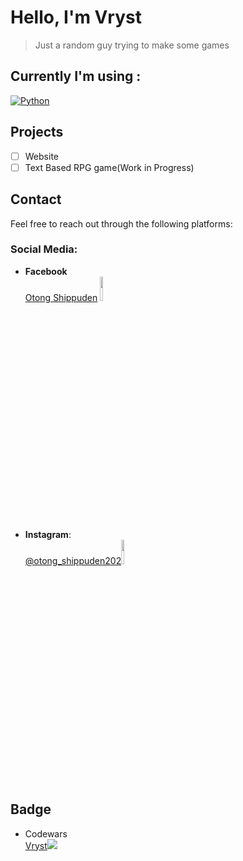 # Hello, I'm Vryst
> Just a random guy trying to make some games

## Currently I'm using :
[![Python](https://skillicons.dev/icons?i=python)](https://skillicons.dev)

## Projects

- [ ] Website
- [ ] Text Based RPG game(Work in Progress)

## Contact

Feel free to reach out through the following platforms:

### Social Media:

- **Facebook**
<br>[Otong Shippuden](https://www.facebook.com/profile.php?id=100091790475863&mibextid=ZbWKwL) <img src="https://upload.wikimedia.org/wikipedia/commons/5/51/Facebook_f_logo_%282019%29.svg" width="10%" height="auto">



- **Instagram**: <br>[@otong_shippuden202](https://www.instagram.com/otong_shippuden202/)<img src="https://upload.wikimedia.org/wikipedia/commons/9/95/Instagram_logo_2022.svg" width="10%" height="auto">

## Badge
- Codewars
  <br>[Vryst](https://www.codewars.com/users/Vryst)<img src="https://www.codewars.com/users/Vryst/badges/large">
